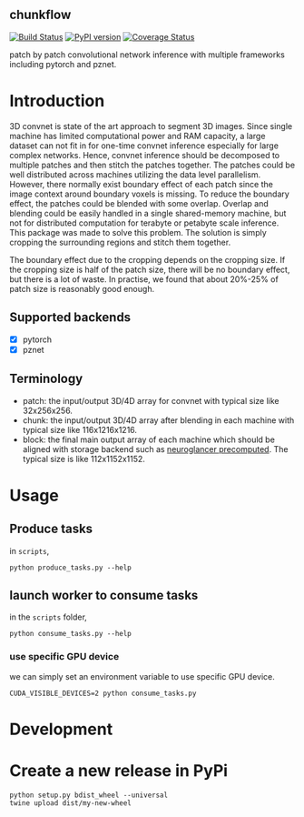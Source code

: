 chunkflow 
----------------------
[![Build Status](https://travis-ci.org/seung-lab/chunkflow.svg?branch=master)](https://travis-ci.org/seung-lab/chunkflow)
[![PyPI version](https://badge.fury.io/py/chunkflow.svg)](https://badge.fury.io/py/chunkflow)
[![Coverage Status](https://coveralls.io/repos/github/seung-lab/chunkflow/badge.svg?branch=master)](https://coveralls.io/github/seung-lab/chunkflow?branch=master)

patch by patch convolutional network inference with multiple frameworks including pytorch and pznet. 

# Introduction
3D convnet is state of the art approach to segment 3D images. Since single machine has limited computational power and RAM capacity, a large dataset can not fit in for one-time convnet inference especially for large complex networks. Hence, convnet inference should be decomposed to multiple patches and then stitch the patches together. The patches could be well distributed across machines utilizing the data level parallelism. However, there normally exist boundary effect of each patch since the image context around boundary voxels is missing. To reduce the boundary effect, the patches could be blended with some overlap. Overlap and blending could be easily handled in a single shared-memory machine, but not for distributed computation for terabyte or petabyte scale inference. This package was made to solve this problem. The solution is simply cropping the surrounding regions and stitch them together. 

The boundary effect due to the cropping depends on the cropping size. If the cropping size is half of the patch size, there will be no boundary effect, but there is a lot of waste. In practise, we found that about 20%-25% of patch size is reasonably good enough. 

## Supported backends 
- [x] pytorch 
- [x] pznet 

## Terminology
- patch: the input/output 3D/4D array for convnet with typical size like 32x256x256.
- chunk: the input/output 3D/4D array after blending in each machine with typical size like 116x1216x1216.
- block: the final main output array of each machine which should be aligned with storage backend such as [neuroglancer precomputed](https://github.com/google/neuroglancer/tree/master/src/neuroglancer/datasource/precomputed). The typical size is like 112x1152x1152.

# Usage

## Produce tasks
in `scripts`, 

`python produce_tasks.py --help`

## launch worker to consume tasks  
in the `scripts` folder,

`python consume_tasks.py --help`

### use specific GPU device
we can simply set an environment variable to use specific GPU device.

`CUDA_VISIBLE_DEVICES=2 python consume_tasks.py `

# Development
# Create a new release in PyPi 

```
python setup.py bdist_wheel --universal
twine upload dist/my-new-wheel
```
